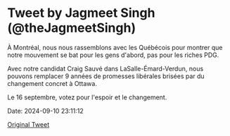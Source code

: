 # Tweet by Jagmeet Singh (@theJagmeetSingh)

À Montréal, nous nous rassemblons avec les Québécois pour montrer que notre mouvement se bat pour les gens d'abord, pas pour les riches PDG.

Avec notre candidat Craig Sauvé dans LaSalle-Émard-Verdun, nous pouvons remplacer 9 années de promesses libérales brisées par du changement concret à Ottawa.

Le 16 septembre, votez pour l'espoir et le changement.

Date: 2024-09-10 23:11:12

[Original Tweet](https://x.com/theJagmeetSingh/status/1833644422569070801)
